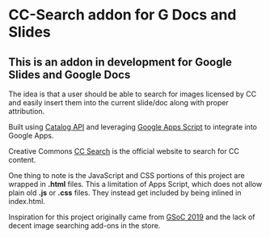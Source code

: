 # CC-Search addon for G Docs and Slides

## This is an addon in development for Google Slides and Google Docs

The idea is that a user should be able to search for images licensed by CC and easily insert
them into the current slide/doc along with proper attribution.

Built using [Catalog API](https://github.com/creativecommons/cccatalog-api)
and leveraging [Google Apps Script](https://developers.google.com/apps-script/)
to integrate into Google Apps.

Creative Commons [CC Search](https://ccsearch.creativecommons.org/) is the
official website to search for CC content.

One thing to note is the JavaScript and CSS portions of this project are wrapped in **.html**
files. This a limitation of Apps Script, which does not allow plain old **.js** or **.css** files.
They instead get included by being inlined in index.html.

Inspiration for this project originally came from [GSoC 2019](https://summerofcode.withgoogle.com/)
and the lack of decent image searching add-ons in the store.
